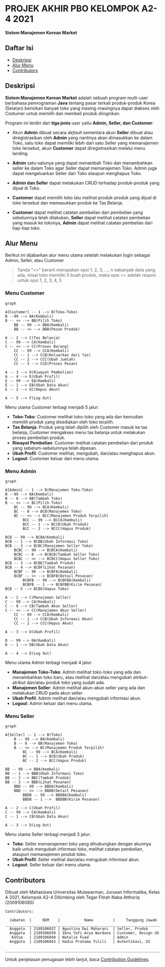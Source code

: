 # PROJEK AKHIR PBO KELOMPOK A2-4 2021
**Sistem Manajemen Korean Market**

## Daftar Isi
* [Deskripsi](#deskripsi)
* [Alur Menu](#alur-menu)
* [Contributors](#contributors)

## Deskripsi
**Sistem Manajemen Korean Market** adalah sebuah program multi-user berbahasa pemrograman **Java** tentang pasar terkait produk-produk Korea (Selatan) berisikan banyak toko yang masing-masingnya dapat diakses oleh Costumer untuk memilih dan membeli produk diinginkan.
    
Program ini terdiri dari **tiga jenis** user yaitu **Admin, Seller, dan Customer**:
- Akun **Admin** dibuat secara *default* sementara akun **Seller** dibuat atau diregistrasikan oleh **Admin** yang nantinya akan dimasukkan ke dalam Toko, satu toko dapat memiliki lebih dari satu Seller yang memanajemen toko tersebut, akun **Customer** dapat diregistrasikan melalui menu landing.

- **Admin** satu-satunya yang dapat menambah Toko dan menambahkan seller ke dalam Toko agar Seller dapat memanajemen Toko. Admin juga dapat mengeluarkan Seller dari Toko ataupun menghapus Toko.

- **Admin dan Seller** dapat melakukan CRUD terhadap produk-produk yang dijual di Toko.
- **Customer** dapat memilih toko lalu melihat produk-produk yang dijual di toko tersebut dan memasukkan produk ke Tas Belanja.
- **Customer** dapat melihat catatan pembelian dari pembelian yang sebelumnya telah dilakukan, **Seller** dapat melihat catatan pembelian yang masuk ke tokonya, **Admin** dapat melihat catatan pembelian dari tiap-tiap toko.

       
## Alur Menu
Berikut ini dijabarkan alur menu utama setelah melakukan login sebagai Admin, Seller, atau Customer
> Tanda "<>" berarti merupakan opsi 1, 2, 3, ..., n sebanyak data yang ada, misal toko
> memiliki 5 buah produk, maka opsi <> adalah respon untuk opsi 1, 2, 3, 4, 5
    
 ### Menu Customer
```mermaid
graph 

A[Customer] -- 1 --> B(Toko-Toko)
B --99 --> BA(Kembali)
B -- <> --> BB(Pilih Toko)
	BB -- 99 --> BBA(Kembali)
	BB -- <> --> BBB(Pesan Produk)

A -- 2 --> C(Tas Belanja)
C -- 99 --> CA(Kembali)
C -- <> --> CC(Proses Barang)
	CC -- 99 --> CCA(Kembali)
	CC -- 1 --> CCB(Keluarkan dari Tas)
	CC -- 2 --> CCC(Ubah Jumlah)
	CC -- 3 --> CCD(Proses Pesan)

A -- 3 --> D(Riwayat Pembelian)
A -- 4 --> E(Ubah Profil)
E -- 99 --> EA(Kembali)
E -- 1 --> EB(Ubah Data Akun)
E -- 2 --> EC(Hapus Akun)

A -- 5 --> F(Log Out)
```
Menu utama Customer terbagi menjadi 5 jalur:
* **Toko-Toko**: Customer melihat toko-toko yang ada dan kemudian memilih produk yang disediakan oleh toko terpilih.
* **Tas Belanja**: Produk yang telah dipilih oleh Customer masuk ke tas belanja, Customer mengakses menu tas belanja untuk melakukan proses pembelian produk.
* **Riwayat Pembelian**: Customer melihat catatan pembelian dari produk yang sebelum-sebelumnya telah dipesan.
* **Ubah Profil**: Customer melihat, mengubah, dan/atau menghapus akun.
* **Logout**: Customer keluar dari menu utama.
  
### Menu Admin
```mermaid
graph

A[Admin] -- 1 --> B(Manajemen Toko-Toko)
B --99 --> BA(Kembali)
B -- 0 --> BB(Tambah Toko)
B -- <> --> BC(Pilih Toko)
	BC -- 99 --> BCA(Kembali)
	BC -- 0 --> BCB(Manajemen Toko)
	BC -- <> --> BCC(Manajemen Produk Terpilih)
		BCC -- 99 --> BCCA(Kembali)
		BCC -- 1 --> BCCB(Ubah Produk)
		BCC -- 2 --> BCCC(Hapus Produk)

BCB -- 99 --> BCBA(Kembali)
BCB -- 1 --> BCBB(Ubah Informasi Toko)
BCB -- 2 --> BCBC(Manajemen Seller Toko)
	BCBC -- 99 --> BCBCA(Kembali)
	BCBC -- 0 --> BCBCB(Tambah Seller Toko)
	BCBC -- <> --> BCBCC(Hapus Seller Toko)
BCB -- 3 --> BCBE(Tambah Produk)
BCB -- 4 --> BCBF(Lihat Pesanan)
   	BCBF -- 99 --> BCBFA(Kembali)
   	BCBF -- <> --> BCBFB(Detail Pesanan)
		BCBFB -- 99 --> BCBFBA(Kembali)
		BCBFB -- 1 --> BCBFBB(Kirim Pesanan)
BCB -- 5 --> BCBG(Hapus Toko)

A -- 2 --> C(Manajemen Seller)
C -- 99 --> CA(Kembali)
C -- 0 --> CB(Tambah Akun Seller)
C -- <> --> CC(Manajemen Akun Seller)
	CC -- 99 --> CCA(Kembali)
	CC -- 1 --> CCB(Ubah Informasi Akun)
	CC -- 2 --> CCC(Hapus Akun)

A -- 3 --> D(Ubah Profil)

D -- 99 --> DA(Kembali)
D -- 1 --> DB(Ubah Data Akun)

A -- 4 --> E(Log Out)
```
  Menu utama Admin terbagi menjadi 4 jalur:
* **Manajemen Toko-Toko**: Admin melihat toko-toko yang ada dan menambahkan toko baru, atau melihat dan/atau mengubah atribut-atribut dan/atau produk toko yang sudah ada.
* **Manajemen Seller**: Admin melihat akun-akun seller yang ada dan melakukan CRUD pada akun seller.
* **Ubah Profil**: Admin melihat dan/atau mengubah informasi akun.
* **Logout**: Admin keluar dari menu utama.


### Menu Seller
```mermaid
graph

A[Seller] -- 1 --> B(Toko)
	B -- 99 --> BA(Kembali)
	B -- 0 --> BB(Manajemen Toko)
	B -- <> --> BC(Manajemen Produk Terpilih)
		BC -- 99 --> BCA(Kembali)
		BC -- 1 --> BCB(Ubah Produk)
		BC -- 2 --> BCC(Hapus Produk)

BB -- 99 --> BBA(Kembali)
BB -- 1 --> BBB(Ubah Informasi Toko)
BB -- 2 --> BBC(Tambah Produk)
BB -- 3 --> BBD(Lihat Pesanan)
	BBD -- 99 --> BBDA(Kembali)
	BBD -- <> --> BBDB(Detail Pesanan)
		BBDB -- 99 --> BBDBA(Kembali)
		BBDB -- 1 -->  BBDBB(Kirim Pesanan)

A -- 2 --> C(Ubah Profil)
C -- 99 --> CA(Kembali)
C -- 1 --> CB(Ubah Data Akun)

A -- 3 --> D(Log Out)
```
  Menu utama Seller terbagi menjadi 3 jalur:
* **Toko**: Seller memanajemen toko yang dihubungkan dengan akunnya baik untuk mengubah informasi toko, melihat catatan pembelian, ataupun memanajemen produk toko.
* **Ubah Profil**: Seller melihat dan/atau mengubah informasi akun.
* **Logout**: Seller keluar dari menu utama.

## Contributors
Dibuat oleh Mahasiswa Universitas Mulawarman, Jurusan Informatika, Kelas A 2021, Kelompok A2-4
Dibimbing oleh Tegar Fitrah Naba Atthoriq (2009106085)
```
Contributors:
 
  Jabatan  |     NIM    |           Nama         |     Tanggung Jawab
__________________________________________________________________________
  Anggota  | 2109106037 | Agustina Dwi Maharani  | Seller, Produk
  Anggota  | 2109106039 | Ibnu Yafi Arya Wardana | Customer, Design UX
   Ketua   | 2109106040 | Natalie Fuad           | Admin
  Anggota  | 2109106043 | Hadie Pratama Tulili 	 | Autentikasi, UI
 __________________________________________________________________________
```
Untuk penjelasan penugasan lebih lanjut, baca [Contribution Guidelines](CONTRIBUTING.md/#penjelasan-tugas).
